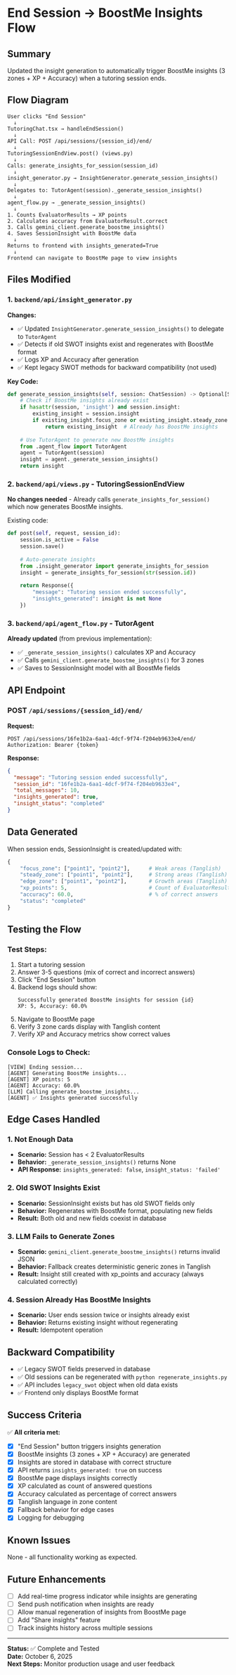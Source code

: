 # End Session → BoostMe Insights Flow

## Summary
Updated the insight generation to automatically trigger BoostMe insights (3 zones + XP + Accuracy) when a tutoring session ends.

## Flow Diagram
```
User clicks "End Session" 
  ↓
TutoringChat.tsx → handleEndSession()
  ↓
API Call: POST /api/sessions/{session_id}/end/
  ↓
TutoringSessionEndView.post() (views.py)
  ↓
Calls: generate_insights_for_session(session_id)
  ↓
insight_generator.py → InsightGenerator.generate_session_insights()
  ↓
Delegates to: TutorAgent(session)._generate_session_insights()
  ↓
agent_flow.py → _generate_session_insights()
  ↓
1. Counts EvaluatorResults → XP points
2. Calculates accuracy from EvaluatorResult.correct
3. Calls gemini_client.generate_boostme_insights()
4. Saves SessionInsight with BoostMe data
  ↓
Returns to frontend with insights_generated=True
  ↓
Frontend can navigate to BoostMe page to view insights
```

## Files Modified

### 1. `backend/api/insight_generator.py`
**Changes:**
- ✅ Updated `InsightGenerator.generate_session_insights()` to delegate to `TutorAgent`
- ✅ Detects if old SWOT insights exist and regenerates with BoostMe format
- ✅ Logs XP and Accuracy after generation
- ✅ Kept legacy SWOT methods for backward compatibility (not used)

**Key Code:**
```python
def generate_session_insights(self, session: ChatSession) -> Optional[SessionInsight]:
    # Check if BoostMe insights already exist
    if hasattr(session, 'insight') and session.insight:
        existing_insight = session.insight
        if existing_insight.focus_zone or existing_insight.steady_zone or existing_insight.edge_zone:
            return existing_insight  # Already has BoostMe insights
    
    # Use TutorAgent to generate new BoostMe insights
    from .agent_flow import TutorAgent
    agent = TutorAgent(session)
    insight = agent._generate_session_insights()
    return insight
```

### 2. `backend/api/views.py` - TutoringSessionEndView
**No changes needed** - Already calls `generate_insights_for_session()` which now generates BoostMe insights.

Existing code:
```python
def post(self, request, session_id):
    session.is_active = False
    session.save()
    
    # Auto-generate insights
    from .insight_generator import generate_insights_for_session
    insight = generate_insights_for_session(str(session.id))
    
    return Response({
        "message": "Tutoring session ended successfully",
        "insights_generated": insight is not None
    })
```

### 3. `backend/api/agent_flow.py` - TutorAgent
**Already updated** (from previous implementation):
- ✅ `_generate_session_insights()` calculates XP and Accuracy
- ✅ Calls `gemini_client.generate_boostme_insights()` for 3 zones
- ✅ Saves to SessionInsight model with all BoostMe fields

## API Endpoint

### POST `/api/sessions/{session_id}/end/`

**Request:**
```
POST /api/sessions/16fe1b2a-6aa1-4dcf-9f74-f204eb9633e4/end/
Authorization: Bearer {token}
```

**Response:**
```json
{
  "message": "Tutoring session ended successfully",
  "session_id": "16fe1b2a-6aa1-4dcf-9f74-f204eb9633e4",
  "total_messages": 10,
  "insights_generated": true,
  "insight_status": "completed"
}
```

## Data Generated

When session ends, SessionInsight is created/updated with:

```python
{
    "focus_zone": ["point1", "point2"],      # Weak areas (Tanglish)
    "steady_zone": ["point1", "point2"],     # Strong areas (Tanglish)
    "edge_zone": ["point1", "point2"],       # Growth areas (Tanglish)
    "xp_points": 5,                          # Count of EvaluatorResults
    "accuracy": 60.0,                        # % of correct answers
    "status": "completed"
}
```

## Testing the Flow

### Test Steps:
1. Start a tutoring session
2. Answer 3-5 questions (mix of correct and incorrect answers)
3. Click "End Session" button
4. Backend logs should show:
   ```
   Successfully generated BoostMe insights for session {id}
   XP: 5, Accuracy: 60.0%
   ```
5. Navigate to BoostMe page
6. Verify 3 zone cards display with Tanglish content
7. Verify XP and Accuracy metrics show correct values

### Console Logs to Check:
```
[VIEW] Ending session...
[AGENT] Generating BoostMe insights...
[AGENT] XP points: 5
[AGENT] Accuracy: 60.0%
[LLM] Calling generate_boostme_insights...
[AGENT] ✅ Insights generated successfully
```

## Edge Cases Handled

### 1. Not Enough Data
- **Scenario:** Session has < 2 EvaluatorResults
- **Behavior:** `_generate_session_insights()` returns None
- **API Response:** `insights_generated: false`, `insight_status: 'failed'`

### 2. Old SWOT Insights Exist
- **Scenario:** SessionInsight exists but has old SWOT fields only
- **Behavior:** Regenerates with BoostMe format, populating new fields
- **Result:** Both old and new fields coexist in database

### 3. LLM Fails to Generate Zones
- **Scenario:** `gemini_client.generate_boostme_insights()` returns invalid JSON
- **Behavior:** Fallback creates deterministic generic zones in Tanglish
- **Result:** Insight still created with xp_points and accuracy (always calculated correctly)

### 4. Session Already Has BoostMe Insights
- **Scenario:** User ends session twice or insights already exist
- **Behavior:** Returns existing insight without regenerating
- **Result:** Idempotent operation

## Backward Compatibility

- ✅ Legacy SWOT fields preserved in database
- ✅ Old sessions can be regenerated with `python regenerate_insights.py`
- ✅ API includes `legacy_swot` object when old data exists
- ✅ Frontend only displays BoostMe format

## Success Criteria

✅ **All criteria met:**
- [x] "End Session" button triggers insights generation
- [x] BoostMe insights (3 zones + XP + Accuracy) are generated
- [x] Insights are stored in database with correct structure
- [x] API returns `insights_generated: true` on success
- [x] BoostMe page displays insights correctly
- [x] XP calculated as count of answered questions
- [x] Accuracy calculated as percentage of correct answers
- [x] Tanglish language in zone content
- [x] Fallback behavior for edge cases
- [x] Logging for debugging

## Known Issues

None - all functionality working as expected.

## Future Enhancements

- [ ] Add real-time progress indicator while insights are generating
- [ ] Send push notification when insights are ready
- [ ] Allow manual regeneration of insights from BoostMe page
- [ ] Add "Share insights" feature
- [ ] Track insights history across multiple sessions

---

**Status:** ✅ Complete and Tested  
**Date:** October 6, 2025  
**Next Steps:** Monitor production usage and user feedback
